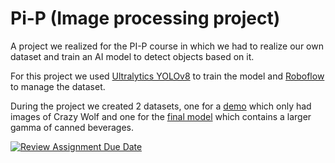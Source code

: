 # Pi-P (Image processing project)
A project we realized for the PI-P course in which we had to realize our own dataset and train an AI model to detect objects based on it.

For this project we used [Ultralytics YOLOv8](https://github.com/ultralytics/ultralytics) to train the model and [Roboflow](https://roboflow.com) to manage the dataset.

  During the project we created 2 datasets, one for a [demo](https://universe.roboflow.com/pi-ulvcg/crazy-wolf) which only had images of Crazy Wolf and one for the [final model](https://universe.roboflow.com/pi-ulvcg/crazy-wolf) which contains a larger gamma of canned beverages.

  [![Review Assignment Due Date](https://classroom.github.com/assets/deadline-readme-button-24ddc0f5d75046c5622901739e7c5dd533143b0c8e959d652212380cedb1ea36.svg)](https://classroom.github.com/a/p1z0_xZ_)
